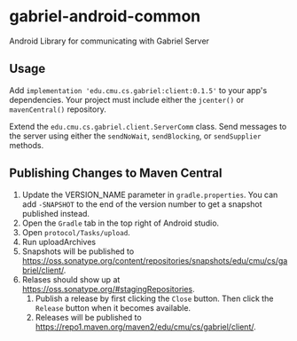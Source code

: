 # gabriel-android-common

Android Library for communicating with Gabriel Server

## Usage

Add `implementation 'edu.cmu.cs.gabriel:client:0.1.5'` to your app's dependencies. 
Your project must include either the `jcenter()` or `mavenCentral()` repository. 

Extend the `edu.cmu.cs.gabriel.client.ServerComm` class. 
Send messages to the server using either the `sendNoWait`, `sendBlocking`, or 
`sendSupplier` methods.

## Publishing Changes to Maven Central

1. Update the VERSION_NAME parameter in `gradle.properties`. You can add
   `-SNAPSHOT` to the end of the version number to get a snapshot published
   instead.
2. Open the `Gradle` tab in the top right of Android studio.
3. Open `protocol/Tasks/upload`.
4. Run uploadArchives
5. Snapshots will be published to
   https://oss.sonatype.org/content/repositories/snapshots/edu/cmu/cs/gabriel/client/.
6. Relases should show up at https://oss.sonatype.org/#stagingRepositories.
   1. Publish a release by first clicking the `Close` button. Then click the
      `Release` button when it becomes available.
   2. Releases will be published to https://repo1.maven.org/maven2/edu/cmu/cs/gabriel/client/.
